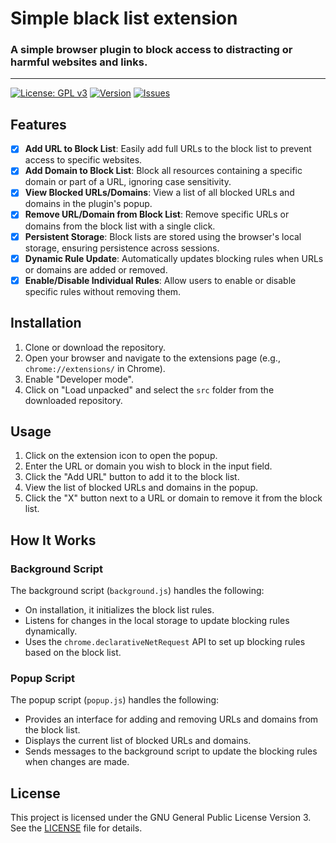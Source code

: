 # Simple black list extension

### A simple browser plugin to block access to distracting or harmful websites and links.

---

[![License: GPL v3](https://img.shields.io/badge/License-GPLv3-blue.svg)](https://www.gnu.org/licenses/gpl-3.0)
[![Version](https://img.shields.io/github/v/release/GnomGad/browser-extension-black-list?color=green)](https://github.com/GnomGad/browser-extension-black-list/releases)
[![Issues](https://img.shields.io/github/issues/GnomGad/browser-extension-black-list.svg)](https://github.com/GnomGad/browser-extension-black-list/issues)

## Features

-   [x] **Add URL to Block List**: Easily add full URLs to the block list to prevent access to specific websites.
-   [x] **Add Domain to Block List**: Block all resources containing a specific domain or part of a URL, ignoring case sensitivity.
-   [x] **View Blocked URLs/Domains**: View a list of all blocked URLs and domains in the plugin's popup.
-   [x] **Remove URL/Domain from Block List**: Remove specific URLs or domains from the block list with a single click.
-   [x] **Persistent Storage**: Block lists are stored using the browser's local storage, ensuring persistence across sessions.
-   [x] **Dynamic Rule Update**: Automatically updates blocking rules when URLs or domains are added or removed.
-   [x] **Enable/Disable Individual Rules**: Allow users to enable or disable specific rules without removing them.

## Installation

1. Clone or download the repository.
2. Open your browser and navigate to the extensions page (e.g., `chrome://extensions/` in Chrome).
3. Enable "Developer mode".
4. Click on "Load unpacked" and select the `src` folder from the downloaded repository.

## Usage

1. Click on the extension icon to open the popup.
2. Enter the URL or domain you wish to block in the input field.
3. Click the "Add URL" button to add it to the block list.
4. View the list of blocked URLs and domains in the popup.
5. Click the "X" button next to a URL or domain to remove it from the block list.

## How It Works

### Background Script

The background script (`background.js`) handles the following:

-   On installation, it initializes the block list rules.
-   Listens for changes in the local storage to update blocking rules dynamically.
-   Uses the `chrome.declarativeNetRequest` API to set up blocking rules based on the block list.

### Popup Script

The popup script (`popup.js`) handles the following:

-   Provides an interface for adding and removing URLs and domains from the block list.
-   Displays the current list of blocked URLs and domains.
-   Sends messages to the background script to update the blocking rules when changes are made.

## License

This project is licensed under the GNU General Public License Version 3. See the [LICENSE](LICENSE) file for details.
